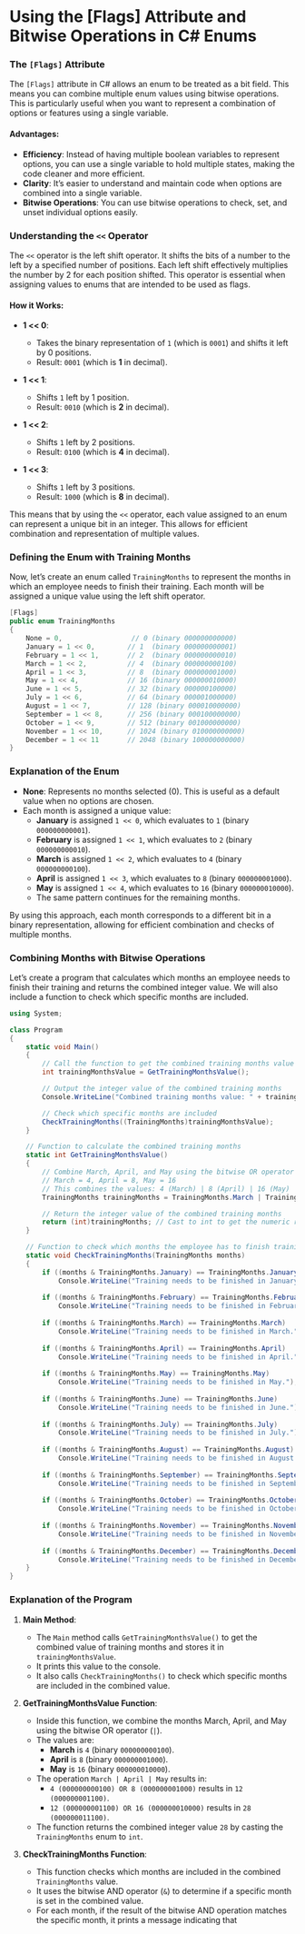 # Using the [Flags] Attribute and Bitwise Operations in C# Enums

### The `[Flags]` Attribute

The `[Flags]` attribute in C# allows an enum to be treated as a bit field. This means you can combine multiple enum values using bitwise operations. This is particularly useful when you want to represent a combination of options or features using a single variable. 

#### Advantages:
- **Efficiency**: Instead of having multiple boolean variables to represent options, you can use a single variable to hold multiple states, making the code cleaner and more efficient.
- **Clarity**: It’s easier to understand and maintain code when options are combined into a single variable.
- **Bitwise Operations**: You can use bitwise operations to check, set, and unset individual options easily.

### Understanding the `<<` Operator

The `<<` operator is the left shift operator. It shifts the bits of a number to the left by a specified number of positions. Each left shift effectively multiplies the number by 2 for each position shifted. This operator is essential when assigning values to enums that are intended to be used as flags.

#### How it Works:

- **1 << 0**:
  - Takes the binary representation of `1` (which is `0001`) and shifts it left by 0 positions.
  - Result: `0001` (which is **1** in decimal).

- **1 << 1**:
  - Shifts `1` left by 1 position.
  - Result: `0010` (which is **2** in decimal).

- **1 << 2**:
  - Shifts `1` left by 2 positions.
  - Result: `0100` (which is **4** in decimal).

- **1 << 3**:
  - Shifts `1` left by 3 positions.
  - Result: `1000` (which is **8** in decimal).

This means that by using the `<<` operator, each value assigned to an enum can represent a unique bit in an integer. This allows for efficient combination and representation of multiple values.

### Defining the Enum with Training Months

Now, let’s create an enum called `TrainingMonths` to represent the months in which an employee needs to finish their training. Each month will be assigned a unique value using the left shift operator.

```csharp
[Flags]
public enum TrainingMonths
{
    None = 0,                 // 0 (binary 000000000000)
    January = 1 << 0,        // 1  (binary 000000000001)
    February = 1 << 1,       // 2  (binary 000000000010)
    March = 1 << 2,          // 4  (binary 000000000100)
    April = 1 << 3,          // 8  (binary 000000001000)
    May = 1 << 4,            // 16 (binary 000000010000)
    June = 1 << 5,           // 32 (binary 000000100000)
    July = 1 << 6,           // 64 (binary 000001000000)
    August = 1 << 7,         // 128 (binary 000010000000)
    September = 1 << 8,      // 256 (binary 000100000000)
    October = 1 << 9,        // 512 (binary 001000000000)
    November = 1 << 10,      // 1024 (binary 010000000000)
    December = 1 << 11       // 2048 (binary 100000000000)
}
```

### Explanation of the Enum

- **None**: Represents no months selected (0). This is useful as a default value when no options are chosen.
- Each month is assigned a unique value:
  - **January** is assigned `1 << 0`, which evaluates to `1` (binary `000000000001`).
  - **February** is assigned `1 << 1`, which evaluates to `2` (binary `000000000010`).
  - **March** is assigned `1 << 2`, which evaluates to `4` (binary `000000000100`).
  - **April** is assigned `1 << 3`, which evaluates to `8` (binary `000000001000`).
  - **May** is assigned `1 << 4`, which evaluates to `16` (binary `000000010000`).
  - The same pattern continues for the remaining months.

By using this approach, each month corresponds to a different bit in a binary representation, allowing for efficient combination and checks of multiple months.

### Combining Months with Bitwise Operations

Let’s create a program that calculates which months an employee needs to finish their training and returns the combined integer value. We will also include a function to check which specific months are included.

```csharp
using System;

class Program
{
    static void Main()
    {
        // Call the function to get the combined training months value
        int trainingMonthsValue = GetTrainingMonthsValue();

        // Output the integer value of the combined training months
        Console.WriteLine("Combined training months value: " + trainingMonthsValue);

        // Check which specific months are included
        CheckTrainingMonths((TrainingMonths)trainingMonthsValue);
    }

    // Function to calculate the combined training months
    static int GetTrainingMonthsValue()
    {
        // Combine March, April, and May using the bitwise OR operator
        // March = 4, April = 8, May = 16
        // This combines the values: 4 (March) | 8 (April) | 16 (May)
        TrainingMonths trainingMonths = TrainingMonths.March | TrainingMonths.April | TrainingMonths.May;

        // Return the integer value of the combined training months
        return (int)trainingMonths; // Cast to int to get the numeric representation
    }

    // Function to check which months the employee has to finish training
    static void CheckTrainingMonths(TrainingMonths months)
    {
        if ((months & TrainingMonths.January) == TrainingMonths.January)
            Console.WriteLine("Training needs to be finished in January.");
        
        if ((months & TrainingMonths.February) == TrainingMonths.February)
            Console.WriteLine("Training needs to be finished in February.");
        
        if ((months & TrainingMonths.March) == TrainingMonths.March)
            Console.WriteLine("Training needs to be finished in March.");
        
        if ((months & TrainingMonths.April) == TrainingMonths.April)
            Console.WriteLine("Training needs to be finished in April.");
        
        if ((months & TrainingMonths.May) == TrainingMonths.May)
            Console.WriteLine("Training needs to be finished in May.");
        
        if ((months & TrainingMonths.June) == TrainingMonths.June)
            Console.WriteLine("Training needs to be finished in June.");
        
        if ((months & TrainingMonths.July) == TrainingMonths.July)
            Console.WriteLine("Training needs to be finished in July.");
        
        if ((months & TrainingMonths.August) == TrainingMonths.August)
            Console.WriteLine("Training needs to be finished in August.");
        
        if ((months & TrainingMonths.September) == TrainingMonths.September)
            Console.WriteLine("Training needs to be finished in September.");
        
        if ((months & TrainingMonths.October) == TrainingMonths.October)
            Console.WriteLine("Training needs to be finished in October.");
        
        if ((months & TrainingMonths.November) == TrainingMonths.November)
            Console.WriteLine("Training needs to be finished in November.");
        
        if ((months & TrainingMonths.December) == TrainingMonths.December)
            Console.WriteLine("Training needs to be finished in December.");
    }
}
```

### Explanation of the Program

1. **Main Method**:
   - The `Main` method calls `GetTrainingMonthsValue()` to get the combined value of training months and stores it in `trainingMonthsValue`.
   - It prints this value to the console.
   - It also calls `CheckTrainingMonths()` to check which specific months are included in the combined value.

2. **GetTrainingMonthsValue Function**:
   - Inside this function, we combine the months March, April, and May using the bitwise OR operator (`|`).
   - The values are:
     - **March** is `4` (binary `000000000100`).
     - **April** is `8` (binary `000000001000`).
     - **May** is `16` (binary `000000010000`).
   - The operation `March | April | May` results in:
     - `4 (000000000100) OR 8 (000000001000)` results in `12 (000000001100)`.
     - `12 (000000001100) OR 16 (000000010000)` results in `28 (000000011100)`.
   - The function returns the combined integer value `28` by casting the `TrainingMonths` enum to `int`.

3. **CheckTrainingMonths Function**:
   - This function checks which months are included in the combined `TrainingMonths` value.
   - It uses the bitwise AND operator (`&`) to determine if a specific month is set in the combined value.
   - For each month, if the result of the bitwise AND operation matches the specific month, it prints a message indicating that
